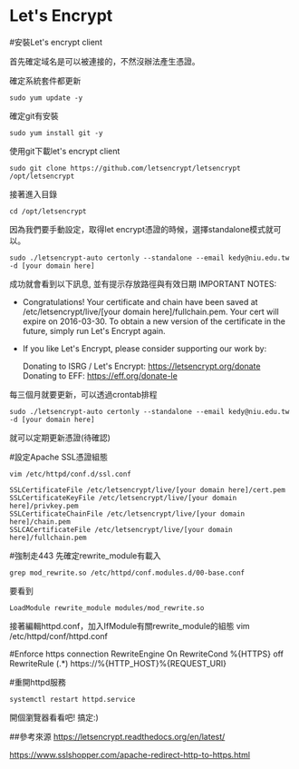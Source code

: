 # Let's Encrypt

#安裝Let's encrypt client

首先確定域名是可以被連接的，不然沒辦法產生憑證。

確定系統套件都更新
    
    sudo yum update -y

確定git有安裝
    
    sudo yum install git -y 

使用git下載let's encrypt client
    
    
    sudo git clone https://github.com/letsencrypt/letsencrypt /opt/letsencrypt

接著進入目錄
    
    cd /opt/letsencrypt

因為我們要手動設定，取得let encrypt憑證的時候，選擇standalone模式就可以。

    sudo ./letsencrypt-auto certonly --standalone --email kedy@niu.edu.tw -d [your domain here]

成功就會看到以下訊息, 並有提示存放路徑與有效日期
IMPORTANT NOTES:
 - Congratulations! Your certificate and chain have been saved at
   /etc/letsencrypt/live/[your domain here]/fullchain.pem. Your
   cert will expire on 2016-03-30. To obtain a new version of the
   certificate in the future, simply run Let's Encrypt again.
 - If you like Let's Encrypt, please consider supporting our work by:

   Donating to ISRG / Let's Encrypt:   https://letsencrypt.org/donate
   Donating to EFF:                    https://eff.org/donate-le


每三個月就要更新，可以透過crontab排程

    sudo ./letsencrypt-auto certonly --standalone --email kedy@niu.edu.tw -d [your domain here]
    
就可以定期更新憑證(待確認)

#設定Apache SSL憑證組態

    vim /etc/httpd/conf.d/ssl.conf
    
    SSLCertificateFile /etc/letsencrypt/live/[your domain here]/cert.pem
    SSLCertificateKeyFile /etc/letsencrypt/live/[your domain here]/privkey.pem
    SSLCertificateChainFile /etc/letsencrypt/live/[your domain here]/chain.pem
    SSLCACertificateFile /etc/letsencrypt/live/[your domain here]/fullchain.pem

#強制走443
先確定rewrite_module有載入

    grep mod_rewrite.so /etc/httpd/conf.modules.d/00-base.conf

要看到

    LoadModule rewrite_module modules/mod_rewrite.so

接著編輯httpd.conf，加入IfModule有關rewrite_module的組態
vim /etc/httpd/conf/httpd.conf

#Enforce https connection
    <IfModule rewrite_module>
        RewriteEngine On
        RewriteCond %{HTTPS} off
        RewriteRule (.*) https://%{HTTP_HOST}%{REQUEST_URI}
    </IfModule>

#重開httpd服務

    systemctl restart httpd.service

開個瀏覽器看看吧! 搞定:)


##參考來源
https://letsencrypt.readthedocs.org/en/latest/

https://www.sslshopper.com/apache-redirect-http-to-https.html